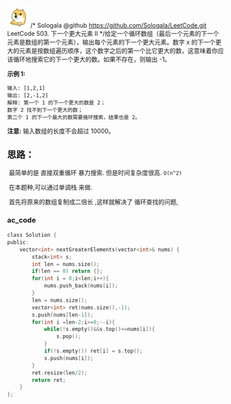 ![](https://github.com/Sologala/SomeThings/blob/master/face.jpg?raw=true)
/*
    Sologala   @github    https://github.com/Sologala/LeetCode.git
    LeetCode   503. 下一个更大元素 II
*/给定一个循环数组（最后一个元素的下一个元素是数组的第一个元素），输出每个元素的下一个更大元素。数字 x 的下一个更大的元素是按数组遍历顺序，这个数字之后的第一个比它更大的数，这意味着你应该循环地搜索它的下一个更大的数。如果不存在，则输出 -1。

**示例 1:**

```
输入: [1,2,1]
输出: [2,-1,2]
解释: 第一个 1 的下一个更大的数是 2；
数字 2 找不到下一个更大的数； 
第二个 1 的下一个最大的数需要循环搜索，结果也是 2。
```

**注意:** 输入数组的长度不会超过 10000。

## **思路：**

​    最简单的是  直接双重循环 暴力搜索. 但是时间复杂度很高. `O(n^2)`

​    在本题种,可以通过单调栈 来做.

​    首先将原来的数组复制成二倍长 ,这样就解决了 循环查找的问题, 

### **ac_code**

```c
class Solution {
public:
    vector<int> nextGreaterElements(vector<int>& nums) {
        stack<int> s;
        int len = nums.size();
        if(len == 0) return {};
        for(int i = 0;i<len;i++){
            nums.push_back(nums[i]);
        }
        len = nums.size();
        vector<int> ret(nums.size(),-1);
        s.push(nums[len-1]);
        for(int i =len-2;i>=0;--i){
            while(!s.empty()&&s.top()<=nums[i]){
                s.pop();
            }
            if(!s.empty()) ret[i] = s.top();
            s.push(nums[i]);
        }
        ret.resize(len/2);
        return ret;
    }
};
```
